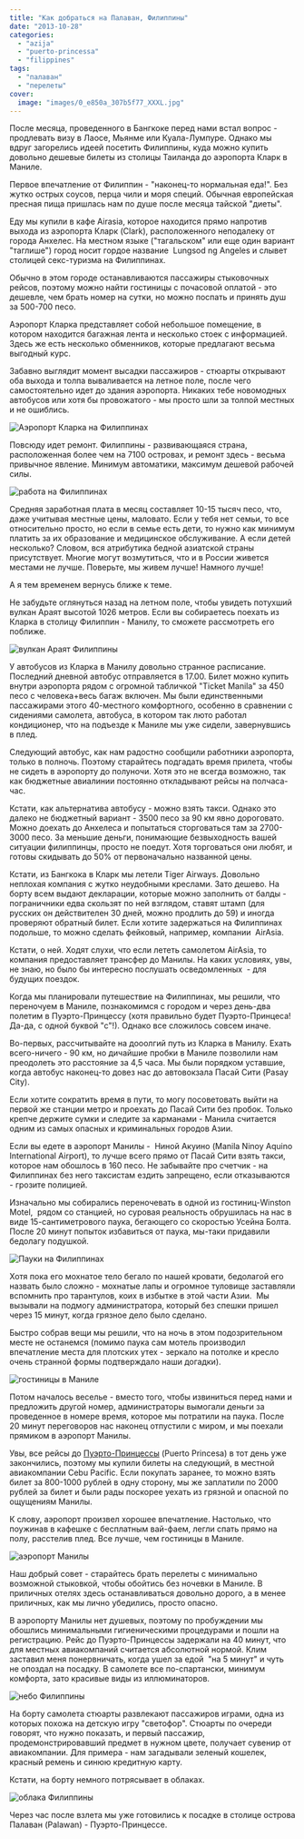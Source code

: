 ```yaml
---
title: "Как добраться на Палаван, Филиппины"
date: "2013-10-28"
categories: 
  - "azija"
  - "puerto-princessa"
  - "filippines"
tags: 
  - "палаван"
  - "перелеты"
cover:
  image: "images/0_e850a_307b5f77_XXXL.jpg"
---
```


После месяца, проведенного в Бангкоке перед нами встал вопрос - продлевать визу в Лаосе, Мьянме или Куала-Лумпуре. Однако мы вдруг загорелись идеей посетить Филиппины, куда можно купить довольно дешевые билеты из столицы Таиланда до аэропорта Кларк в Маниле.

<!--more-->

Первое впечатление от Филиппин - "наконец-то нормальная еда!". Без жутко острых соусов, перца чили и моря специй. Обычная европейская пресная пища пришлась нам по душе после месяца тайской "диеты".

Еду мы купили в кафе Airasia, которое находится прямо напротив выхода из аэропорта Кларк (Clark), расположенного неподалеку от города Анхелес. На местном языке ("тагальском" или еще один вариант "таглише") город носит гордое название  Lungsod ng Angeles и слывет столицей секс-туризма на Филиппинах.

Обычно в этом городе останавливаются пассажиры стыковочных рейсов, поэтому можно найти гостиницы с почасовой оплатой - это дешевле, чем брать номер на сутки, но можно поспать и принять душ за 500-700 песо.

Аэропорт Кларка представляет собой небольшое помещение, в котором находится багажная лента и несколько стоек с информацией. Здесь же есть несколько обменников, которые предлагают весьма выгодный курс.

Забавно выглядит момент высадки пассажиров - стюарты открывают оба выхода и толпа вываливается на летное поле, после чего самостоятельно идет до здания аэропорта. Никаких тебе новомодных автобусов или хотя бы провожатого - мы просто шли за толпой местных и не ошиблись.

![Аэропорт Кларка на Филиппинах](images/0_e8511_2c5c6c88_XXL.jpg)

Повсюду идет ремонт. Филиппины - развивающаяся страна, расположенная более чем на 7100 островах, и ремонт здесь - весьма привычное явление. Минимум автоматики, максимум дешевой рабочей силы.

![работа на Филиппинах](images/0_e850e_1f9556dd_XXL.jpg)

Средняя заработная плата в месяц составляет 10-15 тысяч песо, что, даже учитывая местные цены, маловато. Если у тебя нет семьи, то все относительно просто, но если в семье есть дети, то нужно как минимум платить за их образование и медицинское обслуживание. А если детей несколько? Словом, вся атрибутика бедной азиатской страны присутствует. Многие могут возмутиться, что и в России живется местами не лучше. Поверьте, мы живем лучше! Намного лучше!

А я тем временем вернусь ближе к теме.

Не забудьте оглянуться назад на летном поле, чтобы увидеть потухший вулкан Араят высотой 1026 метров. Если вы собираетесь поехать из Кларка в столицу Филиппин - Манилу, то сможете рассмотреть его поближе. 

![вулкан Араят Филиппины](images/0_e8510_731feaa1_XXL.jpg)

У автобусов из Кларка в Манилу довольно странное расписание. Последний дневной автобус отправляется в 17.00. Билет можно купить внутри аэропорта рядом с огромной табличкой "Ticket Manila" за 450 песо с человека+весь багаж включен. Мы были единственными пассажирами этого 40-местного комфортного, особенно в сравнении с сидениями самолета, автобуса, в котором так люто работал кондиционер, что на подъезде к Маниле мы уже сидели, завернувшись в плед.

Следующий автобус, как нам радостно сообщили работники аэропорта, только в полночь. Поэтому старайтесь подгадать время прилета, чтобы не сидеть в аэропорту до полуночи. Хотя это не всегда возможно, так как бюджетные авиалинии постоянно откладывают рейсы на полчаса-час.

Кстати, как альтернатива автобусу - можно взять такси. Однако это далеко не бюджетный вариант - 3500 песо за 90 км явно дороговато. Можно доехать до Анхелеса и попытаться сторговаться там за 2700-3000 песо. За меньшие деньги, понимающие безвыходность вашей ситуации филиппинцы, просто не поедут. Хотя торговаться они любят, и готовы скидывать до 50% от первоначально названной цены.

Кстати, из Бангкока в Кларк мы летели Tiger Airways. Довольно неплохая компания с жутко неудобными креслами. Зато дешево. На борту всем выдают декларации, которые можно заполнить от балды - пограничники едва скользят по ней взглядом, ставят штамп (для русских он действителен 30 дней, можно продлить до 59) и иногда проверяют обратный билет. Если хотите задержаться на Филиппинах подольше, то можно сделать фейковый, например, компании  AirAsia.

Кстати, о ней. Ходят слухи, что если лететь самолетом AirAsia, то компания предоставляет трансфер до Манилы. На каких условиях, увы, не знаю, но было бы интересно послушать осведомленных  - для будущих поездок.

Когда мы планировали путешествие на Филиппинах, мы решили, что переночуем в Маниле, познакомимся с городом и через день-два полетим в Пуэрто-Принцессу (хотя правильно будет Пуэрто-Принцеса! Да-да, с одной буквой "с"!). Однако все сложилось совсем иначе.

Во-первых, рассчитывайте на дооолгий путь из Кларка в Манилу. Ехать всего-ничего - 90 км, но дичайшие пробки в Маниле позволили нам преодолеть это расстояние за 4,5 часа. Мы были порядком уставшие, когда автобус наконец-то довез нас до автовокзала Пасай Сити (Pasay City).

Если хотите сократить время в пути, то могу посоветовать выйти на первой же станции метро и проехать до Пасай Сити без пробок. Только крепче держите сумки и следите за карманами - Манила считается одним из самых опасных и криминальных городов Азии.

Если вы едете в аэропорт Манилы -  Ниной Акуино (Manila Ninoy Aquino International Airport), то лучше всего прямо от Пасай Сити взять такси, которое нам обошлось в 160 песо. Не забывайте про счетчик - на Филиппинах без него таксистам ездить запрещено, если отказываются - грозите полицией.

Изначально мы собирались переночевать в одной из гостиниц\-Winston Motel,  рядом со станцией, но суровая реальность обрушилась на нас в виде 15-сантиметрового паука, бегающего со скоростью Усейна Болта. После 20 минут попыток избавиться от паука, мы-таки придавили бедолагу подушкой.

![Пауки на Филиппинах](images/nIxkHbqUsuY.jpg)

Хотя пока его мохнатое тело бегало по нашей кровати, бедолагой его назвать было сложно - мохнатые лапы и огромное туловище заставляли вспомнить про тарантулов, коих в избытке в этой части Азии.  Мы вызывали на подмогу администратора, который без спешки пришел через 15 минут, когда грязное дело было сделано.

Быстро собрав вещи мы решили, что на ночь в этом подозрительном месте не останемся (помимо паука сам мотель производил впечатление места для плотских утех - зеркало на потолке и кресло очень странной формы подтверждало наши догадки).

![гостиницы в Маниле](images/Nq69kPk2X1k.jpg)

Потом началось веселье - вместо того, чтобы извиниться перед нами и предложить другой номер, администраторы вымогали деньги за проведенное в номере время, которое мы потратили на паука. После 20 минут переговоров нас наконец отпустили с миром, и мы поехали прямиком в аэропорт Манилы.

Увы, все рейсы до [Пуэрто-Принцессы](https://vodpop.ru/chem-zanatsa-v-puerto-princesse/ "Чем заняться в Пуэрто-Принцессе: Хонда Бэй, гостиницы и рестораны") (Puerto Princesa) в тот день уже закончились, поэтому мы купили билеты на следующий, в местной авиакомпании Cebu Pacific. Если покупать заранее, то можно взять билет за 800-1000 рублей в одну сторону, мы же заплатили по 2000 рублей за билет и были рады поскорее уехать из грязной и опасной по ощущениям Манилы.

К слову, аэропорт произвел хорошее впечатление. Настолько, что поужинав в кафешке с бесплатным вай-фаем, легли спать прямо на полу, расстелив плед. Все лучше, чем гостиницы в Маниле.

![аэропорт Манилы](images/HG0dXabx_3I.jpg)

Наш добрый совет - старайтесь брать перелеты с минимально возможной стыковкой, чтобы обойтись без ночевки в Маниле. В приличных отелях здесь останавливаться довольно дорого, а в менее приличных, как мы лично убедились, просто опасно.

В аэропорту Манилы нет душевых, поэтому по пробуждении мы обошлись минимальными гигиеническими процедурами и пошли на регистрацию. Рейс до Пуэрто-Принцессы задержали на 40 минут, что для местных авиакомпаний считается абсолютной нормой. Клим заставил меня понервничать, когда ушел за едой  "на 5 минут" и чуть не опоздал на посадку. В самолете все по-спартански, минимум комфорта, зато красивые виды из иллюминаторов.

![небо Филиппины](images/0_e850d_1f6274e8_XXL.jpg)

На борту самолета стюарты развлекают пассажиров играми, одна из которых похожа на детскую игру "светофор". Стюарты по очереди говорят, что нужно показать, и первый пассажир, продемонстрировавший предмет в нужном цвете, получает сувенир от авиакомпании. Для примера - нам загадывали зеленый кошелек, красный ремень и синюю кредитную карту.

Кстати, на борту немного потрясывает в облаках.

![облака Филиппины](images/0_e850c_6bc5133e_XXL.jpg)

Через час после взлета мы уже готовились к посадке в столице острова Палаван (Palawan) - Пуэрто-Принцессе.
